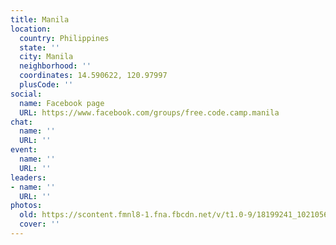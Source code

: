 ```yaml
---
title: Manila
location:
  country: Philippines
  state: ''
  city: Manila
  neighborhood: ''
  coordinates: 14.590622, 120.97997
  plusCode: ''
social:
  name: Facebook page
  URL: https://www.facebook.com/groups/free.code.camp.manila
chat:
  name: ''
  URL: ''
event:
  name: ''
  URL: ''
leaders:
- name: ''
  URL: ''
photos:
  old: https://scontent.fmnl8-1.fna.fbcdn.net/v/t1.0-9/18199241_10210563063370531_9192704129359910881_n.jpg?_nc_cat=108&_nc_ht=scontent.fmnl8-1.fna&oh=5f3bd5649007fd3443ff2c14af0d5e1e&oe=5CA828D9
  cover: ''
---
```

